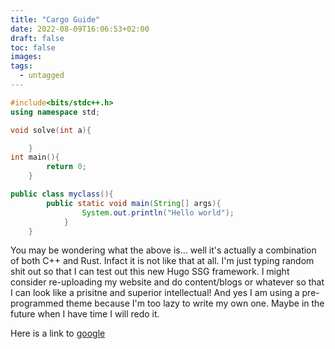 ```yaml
---
title: "Cargo Guide"
date: 2022-08-09T16:06:53+02:00
draft: false
toc: false
images:
tags:
  - untagged
---
```


```cpp
#include<bits/stdc++.h>
using namespace std;

void solve(int a){

    }
int main(){
        return 0;
    }
```

```java
public class myclass(){
        public static void main(String[] args){
                System.out.println("Hello world");
            }
    }
```

You may be wondering what the above is... well it's actually a combination of both C++ and Rust. Infact it is not like that at all. I'm just typing random shit out so that I can test out this new Hugo SSG framework. I might consider re-uploading my website and do content/blogs or whatever so that I can look like a prisitne and superior intellectual! And yes I am using a pre-programmed theme because I'm too lazy to write my own one. Maybe in the future when I have time I will redo it.

Here is a link to [google](https://google.com)
